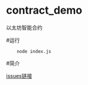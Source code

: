 # contract_demo
以太坊智能合约


#运行 
```
    node index.js
```

#简介

[issues链接](https://github.com/Jianwen-Zheng/block_chain_know/issues/5)
